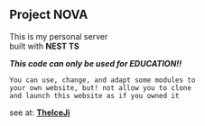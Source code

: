 ## Project NOVA

This is my personal server <br>
built with **NEST TS**

***This code can only be used for EDUCATION!!***
````
You can use, change, and adapt some modules to
your own website, but! not allow you to clone
and launch this website as if you owned it
````

see at: [**TheIceJi**](https://server.theiceji.com)